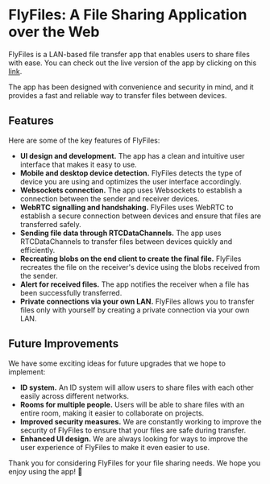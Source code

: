 # FlyFiles: A File Sharing Application over the Web

FlyFiles is a LAN-based file transfer app that enables users to share files with ease. You can check out the live version of the app by clicking on this [link](https://fly-files.vercel.app/).

The app has been designed with convenience and security in mind, and it provides a fast and reliable way to transfer files between devices.

## Features

Here are some of the key features of FlyFiles:

- **UI design and development.** The app has a clean and intuitive user interface that makes it easy to use.
- **Mobile and desktop device detection.** FlyFiles detects the type of device you are using and optimizes the user interface accordingly.
- **Websockets connection.** The app uses Websockets to establish a connection between the sender and receiver devices.
- **WebRTC signalling and handshaking.** FlyFiles uses WebRTC to establish a secure connection between devices and ensure that files are transferred safely.
- **Sending file data through RTCDataChannels.** The app uses RTCDataChannels to transfer files between devices quickly and efficiently.
- **Recreating blobs on the end client to create the final file.** FlyFiles recreates the file on the receiver's device using the blobs received from the sender.
- **Alert for received files.** The app notifies the receiver when a file has been successfully transferred.
- **Private connections via your own LAN.** FlyFiles allows you to transfer files only with yourself by creating a private connection via your own LAN.

## Future Improvements

We have some exciting ideas for future upgrades that we hope to implement:

- **ID system.** An ID system will allow users to share files with each other easily across different networks.
- **Rooms for multiple people.** Users will be able to share files with an entire room, making it easier to collaborate on projects.
- **Improved security measures.** We are constantly working to improve the security of FlyFiles to ensure that your files are safe during transfer.
- **Enhanced UI design.** We are always looking for ways to improve the user experience of FlyFiles to make it even easier to use.

Thank you for considering FlyFiles for your file sharing needs. We hope you enjoy using the app! 🚀
